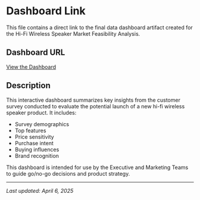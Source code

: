 # Dashboard Link

This file contains a direct link to the final data dashboard artifact created for the Hi-Fi Wireless Speaker Market Feasibility Analysis.

## Dashboard URL

[View the Dashboard](https://claude.site/artifacts/b2a3afa6-57f8-46cd-b0e8-085a7a940037)

##  Description

This interactive dashboard summarizes key insights from the customer survey conducted to evaluate the potential launch of a new hi-fi wireless speaker product. It includes:

- Survey demographics 
- Top features
- Price sensitivity 
- Purchase intent 
- Buying influences
- Brand recognition

This dashboard is intended for use by the Executive and Marketing Teams to guide go/no-go decisions and product strategy.

---

_Last updated: April 6, 2025_
